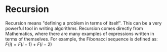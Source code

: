 # Recursion


Recursion means "defining a problem in terms of itself". This can be a very powerful tool in writing algorithms. Recursion comes directly from Mathematics, where there are many examples of expressions written in terms of themselves. For example, the Fibonacci sequence is defined as: $F(i) = F(i-1) + F(i-2)$


